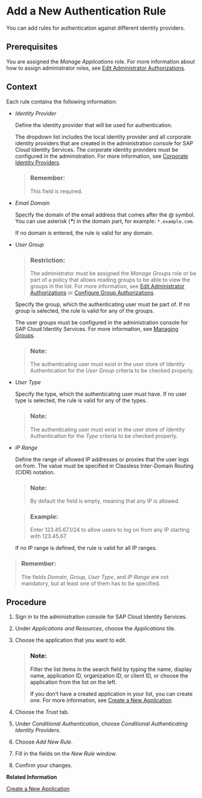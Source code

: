 <!-- loioad7f9935691b44399f39905302b38674 -->

# Add a New Authentication Rule

You can add rules for authentication against different identity providers.



<a name="loioad7f9935691b44399f39905302b38674__prereq_nhl_c1s_tcb"/>

## Prerequisites

You are assigned the *Manage Applications* role. For more information about how to assign administrator roles, see [Edit Administrator Authorizations](edit-administrator-authorizations-86ee374.md).



## Context

Each rule contains the following information:

-   *Identity Provider*

    Define the identity provider that will be used for authentication.

    The dropdown list includes the local identity provider and all corporate identity providers that are created in the administration console for SAP Cloud Identity Services. The corporate identity providers must be configured in the administration. For more information, see [Corporate Identity Providers](corporate-identity-providers-19f3eca.md).

    > ### Remember:  
    > This field is required.

-   *Email Domain*

    Specify the domain of the email address that comes after the @ symbol. You can use asterisk \(***\****\) in the domain part, for example: `*.example.com`.

    If no domain is entered, the rule is valid for any domain.

-   *User Group*

    > ### Restriction:  
    > The administrator must be assigned the *Manage Groups* role or be part of a policy that allows reading groups to be able to view the groups in the list. For more information, see [Edit Administrator Authorizations](edit-administrator-authorizations-86ee374.md) or [Configure Group Authorizations](configure-group-authorizations-7a09cad.md).

    Specify the group, which the authenticating user must be part of. If no group is selected, the rule is valid for any of the groups.

    The user groups must be configured in the administration console for SAP Cloud Identity Services. For more information, see [Managing Groups](managing-groups-ddd067c.md).

    > ### Note:  
    > The authenticating user must exist in the user store of Identity Authentication for the *User Group* criteria to be checked properly.

-   *User Type*

    Specify the type, which the authenticating user must have. If no user type is selected, the rule is valid for any of the types.

    > ### Note:  
    > The authenticating user must exist in the user store of Identity Authentication for the *Type* criteria to be checked properly.

-   *IP Range*

    Define the range of allowed IP addresses or proxies that the user logs on from. The value must be specified in Classless Inter-Domain Routing \(CIDR\) notation.

    > ### Note:  
    > By default the field is empty, meaning that any IP is allowed.

    > ### Example:  
    > Enter 123.45.67.1/24 to allow users to log on from any IP starting with 123.45.67.

    If no IP range is defined, the rule is valid for all IP ranges.


> ### Remember:  
> The fields *Domain*, *Group*, *User Type*, and *IP Range* are not mandatory, but at least one of them has to be specified.



<a name="loioad7f9935691b44399f39905302b38674__steps_jtp_sqg_t5"/>

## Procedure

1.  Sign in to the administration console for SAP Cloud Identity Services.

2.  Under *Applications and Resources*, choose the *Applications* tile.

3.  Choose the application that you want to edit.

    > ### Note:  
    > Filter the list items in the search field by typing the name, display name, application ID, organization ID, or client ID, or choose the application from the list on the left.
    > 
    > If you don’t have a created application in your list, you can create one. For more information, see [Create a New Application](create-a-new-application-0d4b255.md).

4.  Choose the *Trust* tab.

5.  Under *Conditional Authentication*, choose *Conditional Authenticating Identity Providers*.

6.  Choose *Add New Rule*.

7.  Fill in the fields on the *New Rule* window.

8.  Confirm your changes.


**Related Information**  


[Create a New Application](create-a-new-application-0d4b255.md "You can create a new application and customize it to comply with your company requirements.")

